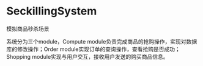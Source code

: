 # SeckillingSystem
模拟商品秒杀场景

系统分为三个module，Compute module负责完成商品的抢购操作，实现对数据库的修改操作；Order module实现订单的查询操作，查看抢购是否成功；Shopping module实现与用户交互，接收用户发送的购买商品信息。

